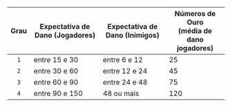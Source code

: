 | Grau | Expectativa de Dano (Jogadores) | Expectativa de Dano (Inimigos) | Números de Ouro <br/>(média de dano jogadores) |
|:----:|---------------------------------|--------------------------------|------------------------------------------------|
|  `1` | entre 15 e 30                   | entre 6 e 12                   | 25                                             |
|  `2` | entre 30 e 60                   | entre 12 e 24                  | 45                                             |
|  `3` | entre 60 e 90                   | entre 24 e 48                  | 75                                             |
|  `4` | entre 90 e 150                  | 48 ou mais                     | 120                                            |
